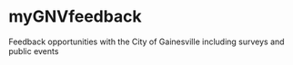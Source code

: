 # myGNVfeedback
Feedback opportunities with the City of Gainesville including surveys and public events
